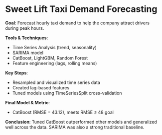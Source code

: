 # Sweet Lift Taxi Demand Forecasting

**Goal**: Forecast hourly taxi demand to help the company attract drivers during peak hours.

**Tools & Techniques**:
- Time Series Analysis (trend, seasonality)
- SARIMA model
- CatBoost, LightGBM, Random Forest
- Feature engineering (lags, rolling means)

**Key Steps**:
- Resampled and visualized time series data
- Created lag-based features
- Tuned models using TimeSeriesSplit cross-validation

**Final Model & Metric**:
- CatBoost (RMSE = 43.12), meets RMSE ≤ 48 goal

**Conclusion**:
Tuned CatBoost outperformed other models and generalized well across the data. SARIMA was also a strong traditional baseline.
